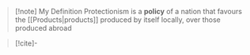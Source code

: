 >[!note] My Definition
Protectionism is a **policy** of a nation that favours the [[Products|products]] produced by itself locally, over those produced abroad












>[!cite]-